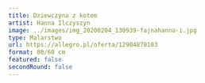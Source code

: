 ```yaml
---
title: Dziewczyna z kotem
artist: Hanna Ilczyszyn
image: ../images/img_20200204_130939-fajnahanna-i.jpg
type: Malarstwo
url: https://allegro.pl/oferta/12904878103
format: 80/60 cm
featured: false
secondRound: false
---
```

